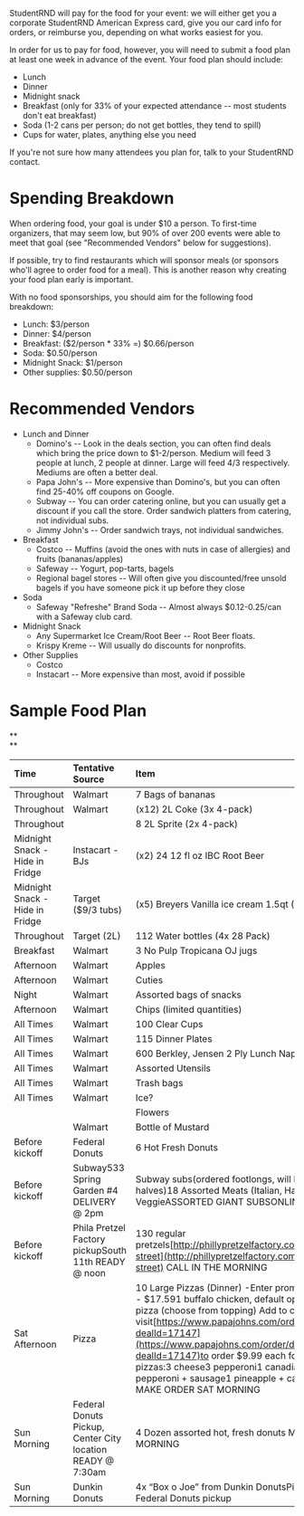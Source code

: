StudentRND will pay for the food for your event: we will either get you a corporate StudentRND American Express card, give you our card info for orders, or reimburse you, depending on what works easiest for you.

In order for us to pay for food, however, you will need to submit a food plan at least one week in advance of the event. Your food plan should include:

* Lunch
* Dinner
* Midnight snack
* Breakfast \(only for 33% of your expected attendance -- most students don't eat breakfast\)
* Soda \(1-2 cans per person; do not get bottles, they tend to spill\)
* Cups for water,  plates, anything else you need

If you're not sure how many attendees you plan for, talk to your StudentRND contact.

# Spending Breakdown

When ordering food, your goal is under $10 a person. To first-time organizers, that may seem low, but 90% of over 200 events were able to meet that goal \(see "Recommended Vendors" below for suggestions\).

If possible, try to find restaurants which will sponsor meals \(or sponsors who'll agree to order food for a meal\). This is another reason why creating your food plan early is important.

With no food sponsorships, you should aim for the following food breakdown:

* Lunch: $3/person
* Dinner: $4/person
* Breakfast: \($2/person \* 33% =\) $0.66/person
* Soda: $0.50/person
* Midnight Snack: $1/person
* Other supplies: $0.50/person

# Recommended Vendors

* Lunch and Dinner
  * Domino's -- Look in the deals section, you can often find deals which bring the price down to $1-2/person. Medium will feed 3 people at lunch, 2 people at dinner. Large will feed 4/3 respectively. Mediums are often a better deal.
  * Papa John's -- More expensive than Domino's, but you can often find 25-40% off coupons on Google.
  * Subway -- You can order catering online, but you can usually get a discount if you call the store. Order sandwich platters from catering, not individual subs.
  * Jimmy John's -- Order sandwich trays, not individual sandwiches.
* Breakfast
  * Costco -- Muffins \(avoid the ones with nuts in case of allergies\) and fruits \(bananas/apples\)
  * Safeway -- Yogurt, pop-tarts, bagels
  * Regional bagel stores -- Will often give you discounted/free unsold bagels if you have someone pick it up before they close
* Soda
  * Safeway "Refreshe" Brand Soda -- Almost always $0.12-0.25/can with a Safeway club card.
* Midnight Snack
  * Any Supermarket Ice Cream/Root Beer -- Root Beer floats.
  * Krispy Kreme -- Will usually do discounts for nonprofits.
* Other Supplies
  * Costco
  * Instacart -- More expensive than most, avoid if possible

# Sample Food Plan

**      
**

| **Time** | **Tentative Source** | **Item** | **Cost** |
| :--- | :--- | :--- | :--- |
| Throughout | Walmart | 7 Bags of bananas | $11.85 |
| Throughout | Walmart | \(x12\) 2L Coke \(3x 4-pack\) | $21.87 |
| Throughout |  | 8 2L Sprite \(2x 4-pack\) | $13.58 |
| Midnight Snack - Hide in Fridge | Instacart - BJs | \(x2\) 24 12 fl oz IBC Root Beer | $25.38 |
| Midnight Snack - Hide in Fridge | Target \($9/3 tubs\) | \(x5\) Breyers Vanilla ice cream 1.5qt \($3.89\) | $19.45 |
| Throughout | Target \(2L\) | 112 Water bottles \(4x 28 Pack\) | $29.16 |
| Breakfast | Walmart | 3 No Pulp Tropicana OJ jugs | $21.87 |
| Afternoon | Walmart | Apples | ~ $8 |
| Afternoon | Walmart | Cuties | ~ $8 |
| Night | Walmart | Assorted bags of snacks | ~ $18 |
| Afternoon | Walmart | Chips \(limited quantities\) | ~ $10 |
| All Times | Walmart | 100 Clear Cups | $9.69 |
| All Times | Walmart | 115 Dinner Plates | $16.99 |
| All Times | Walmart | 600 Berkley, Jensen 2 Ply Lunch Napkins | $9.69 |
| All Times | Walmart | Assorted Utensils | $10 |
| All Times | Walmart | Trash bags | ~ $8 |
| All Times | Walmart | Ice? | ~ $5 |
|  |  | Flowers | Under $10 |
|  | Walmart | Bottle of Mustard | $2 |
| Before kickoff | Federal Donuts | 6 Hot Fresh Donuts | 0 |
| Before kickoff | Subway533 Spring Garden \#4 DELIVERY @ 2pm | Subway subs\(ordered footlongs, will be cut in halves\)18 Assorted Meats \(Italian, Ham, BLT, etc?\)8 VeggieASSORTED GIANT SUBSONLINE | Under $170    |
| Before kickoff | Phila Pretzel Factory pickupSouth 11th READY @ noon | 130 regular pretzels[http://phillypretzelfactory.com/locations/11th-street](http://phillypretzelfactory.com/locations/11th-street) CALL IN THE MORNING | $34Actual: $48  |
| Sat Afternoon | Pizza | 10 Large Pizzas \(Dinner\) -Enter promo code P1BOGO - $17.591 buffalo chicken, default options1 pepperoni pizza \(choose from topping\) Add to cart, then visit[https://www.papajohns.com/order/dealbuilder?dealId=17147](https://www.papajohns.com/order/dealbuilder?dealId=17147)to order $9.99 each for up to 5 toppings pizzas:3 cheese3 pepperoni1 canadian bacon + pepperoni + sausage1 pineapple + canadian bacon MAKE ORDER SAT MORNING | $105.20 $116.86\(after tax\)\(pending\) |
| Sun Morning | Federal Donuts Pickup, Center City location READY @ 7:30am | 4 Dozen assorted hot, fresh donuts   MAKE ORDER SUN MORNING | ~ $44 |
| Sun Morning | Dunkin Donuts | 4x “Box o Joe” from Dunkin DonutsPick up after Federal Donuts pickup | ~ $16 |



